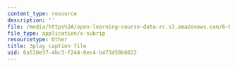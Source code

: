 ```yaml
---
content_type: resource
description: ''
file: /media/https%3A/open-learning-course-data-rc.s3.amazonaws.com/6-006-introduction-to-algorithms-fall-2011/6a510e374bc3f2448ec4b473d59b6022_QFcyt8fgQMU.srt
file_type: application/x-subrip
resourcetype: Other
title: 3play caption file
uid: 6a510e37-4bc3-f244-8ec4-b473d59b6022
---
```

